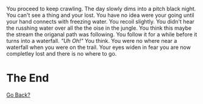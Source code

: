 You proceed to keep crawling. The day slowly dims into a pitch black night. You
can't see a thing and your lost. You have no idea were your going until your
hand connects with freezing water. You recoil slightly. You didn't hear the
russhing water over all the the oise in the jungle. You think this maybe the
stream the origanal path was following. You follow it for a while before it
turns into a waterfall. *"Uh Oh!"* You think. You were no where near a waterfall
when you were on the trail. Your eyes widen in fear you are now completley lost
and there is no where to go.

# The End
[Go Back?](./help.md)
